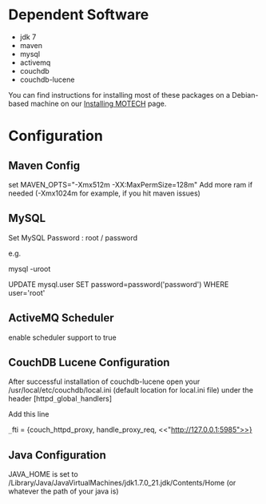 # Dependent Software #

  * jdk 7
  * maven
  * mysql
  * activemq
  * couchdb
  * couchdb-lucene

You can find instructions for installing most of these packages on a Debian-based machine on our [Installing MOTECH](http://motechsuite.org/index.php/installing-motech) page.

# Configuration #

## Maven Config ##
set MAVEN\_OPTS="-Xmx512m -XX:MaxPermSize=128m" Add more ram if needed (-Xmx1024m for example, if you hit maven issues)

## MySQL ##
Set MySQL Password : root / password

e.g.

mysql -uroot

UPDATE mysql.user SET password=password('password') WHERE user='root'

## ActiveMQ Scheduler ##
enable scheduler support to true

## CouchDB Lucene Configuration ##
After successful installation of couchdb-lucene open your /usr/local/etc/couchdb/local.ini (default location for local.ini file) under the header  [httpd`_`global`_`handlers]

Add this line

`_`fti = {couch\_httpd\_proxy, handle\_proxy\_req, <<"http://127.0.0.1:5985">>}

## Java Configuration ##
JAVA\_HOME is set to /Library/Java/JavaVirtualMachines/jdk1.7.0\_21.jdk/Contents/Home (or whatever the path of your java is)